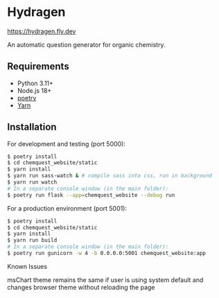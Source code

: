 # Hydragen

<https://hydragen.fly.dev>

An automatic question generator for organic chemistry.

## Requirements

- Python 3.11+
- Node.js 18+
- [poetry](https://python-poetry.org/)
- [Yarn](https://yarnpkg.com/)

## Installation

For development and testing (port 5000):

```bash
$ poetry install
$ cd chemquest_website/static
$ yarn install
$ yarn run sass-watch & # compile sass into css, run in background
$ yarn run watch
# In a separate console window (in the main folder):
$ poetry run flask --app=chemquest_website --debug run
```

For a production environment (port 5001):

```bash
$ poetry install
$ cd chemquest_website/static
$ yarn install
$ yarn run build
# In a separate console window (in the main folder):
$ poetry run gunicorn -w 4 -b 0.0.0.0:5001 chemquest_website:app
```
Known Issues

msChart theme remains the same if user is using system default and changes browser theme without reloading the page 
